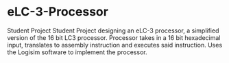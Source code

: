 # eLC-3-Processor
Student Project
Student Project designing an eLC-3 processor, a simplified version of the 16 bit LC3 processor. Processor takes in a 16 bit hexadecimal input, translates to assembly instruction and executes said instruction. Uses the Logisim software to implement the processor.
